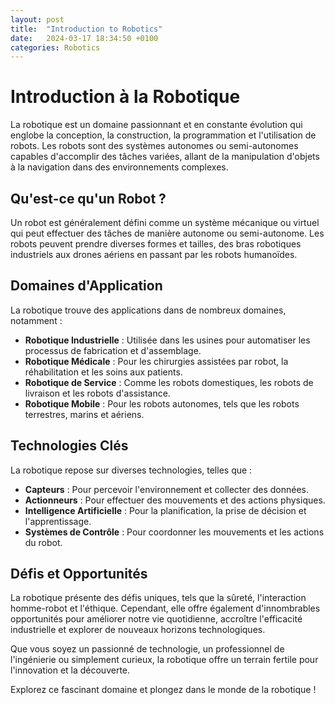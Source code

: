 ```yaml
---
layout: post
title:  "Introduction to Robotics"
date:   2024-03-17 18:34:50 +0100
categories: Robotics
---
```

<link rel="stylesheet" href="https://picorba.github.io/Rapport-veille-technologique/assets/css/theme_dark.css">

# Introduction à la Robotique
<div class=texte>

La robotique est un domaine passionnant et en constante évolution qui englobe la conception, la construction, la programmation et l'utilisation de robots. Les robots sont des systèmes autonomes ou semi-autonomes capables d'accomplir des tâches variées, allant de la manipulation d'objets à la navigation dans des environnements complexes.
</div>

## Qu'est-ce qu'un Robot ?
<div class=texte>

Un robot est généralement défini comme un système mécanique ou virtuel qui peut effectuer des tâches de manière autonome ou semi-autonome. Les robots peuvent prendre diverses formes et tailles, des bras robotiques industriels aux drones aériens en passant par les robots humanoïdes.
</div>

## Domaines d'Application
<div class=texte>

La robotique trouve des applications dans de nombreux domaines, notamment :

- **Robotique Industrielle** : Utilisée dans les usines pour automatiser les processus de fabrication et d'assemblage.
- **Robotique Médicale** : Pour les chirurgies assistées par robot, la réhabilitation et les soins aux patients.
- **Robotique de Service** : Comme les robots domestiques, les robots de livraison et les robots d'assistance.
- **Robotique Mobile** : Pour les robots autonomes, tels que les robots terrestres, marins et aériens.
</div>

## Technologies Clés
<div class=texte>
La robotique repose sur diverses technologies, telles que :

- **Capteurs** : Pour percevoir l'environnement et collecter des données.
- **Actionneurs** : Pour effectuer des mouvements et des actions physiques.
- **Intelligence Artificielle** : Pour la planification, la prise de décision et l'apprentissage.
- **Systèmes de Contrôle** : Pour coordonner les mouvements et les actions du robot.
</div>

## Défis et Opportunités
<div class=texte>
La robotique présente des défis uniques, tels que la sûreté, l'interaction homme-robot et l'éthique. Cependant, elle offre également d'innombrables opportunités pour améliorer notre vie quotidienne, accroître l'efficacité industrielle et explorer de nouveaux horizons technologiques.

Que vous soyez un passionné de technologie, un professionnel de l'ingénierie ou simplement curieux, la robotique offre un terrain fertile pour l'innovation et la découverte.

Explorez ce fascinant domaine et plongez dans le monde de la robotique !
</div>